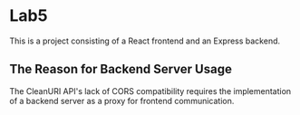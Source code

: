# Lab5 

This is a project consisting of a React frontend and an Express backend.

## The Reason for Backend Server Usage

The CleanURI API's lack of CORS compatibility requires the implementation of a backend server as a proxy for frontend communication.
